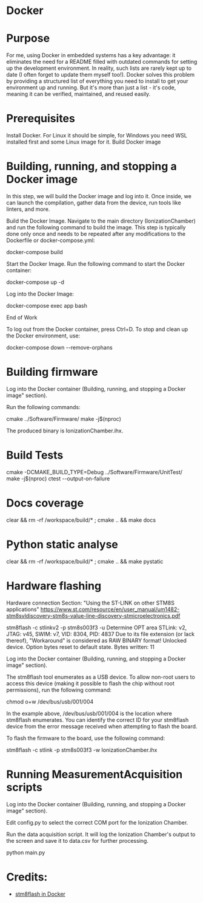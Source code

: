 # Docker

# Purpose

For me, using Docker in embedded systems has a key advantage: it eliminates the need for a README filled with outdated commands for setting up the development environment. In reality, such lists are rarely kept up to date (I often forget to update them myself too!). Docker solves this problem by providing a structured list of everything you need to install to get your environment up and running. But it's more than just a list - it's code, meaning it can be verified, maintained, and reused easily.

# Prerequisites

Install Docker. For Linux it should be simple, for Windows you need WSL installed first and some Linux image for it.
Build Docker image

# Building, running, and stopping a Docker image

In this step, we will build the Docker image and log into it. Once inside, we can launch the compilation, gather data from the device, run tools like linters, and more.

Build the Docker Image. Navigate to the main directory (IonizationChamber) and run the following command to build the image.
This step is typically done only once and needs to be repeated after any modifications to the Dockerfile or docker-compose.yml:

docker-compose build

Start the Docker Image. Run the following command to start the Docker container:

docker-compose up -d

Log into the Docker Image:

docker-compose exec app bash

End of Work

To log out from the Docker container, press Ctrl+D.
To stop and clean up the Docker environment, use:

docker-compose down --remove-orphans

# Building firmware

Log into the Docker container (Building, running, and stopping a Docker image" section).

Run the following commands:

cmake ../Software/Firmware/
make -j$(nproc)

The produced binary is IonizationChamber.ihx.

# Build Tests

cmake -DCMAKE_BUILD_TYPE=Debug ../Software/Firmware/UnitTest/
make -j$(nproc)
ctest --output-on-failure


# Docs coverage

clear && rm -rf /workspace/build/* ; cmake .. && make docs


# Python static analyse

clear && rm -rf /workspace/build/* ; cmake .. && make pystatic

# Hardware flashing

Hardware connection
Section: "Using the ST-LINK on other STM8S applications"
https://www.st.com/resource/en/user_manual/um1482-stm8svldiscovery-stm8s-value-line-discovery-stmicroelectronics.pdf

stm8flash -c stlinkv2 -p stm8s003f3 -u
Determine OPT area
STLink: v2, JTAG: v45, SWIM: v7, VID: 8304, PID: 4837
Due to its file extension (or lack thereof), "Workaround" is considered as RAW BINARY format!
Unlocked device. Option bytes reset to default state.
Bytes written: 11




Log into the Docker container (Building, running, and stopping a Docker image" section).

The stm8flash tool enumerates as a USB device. To allow non-root users to access this device (making it possible to flash the chip without root permissions), run the following command:

chmod o+w /dev/bus/usb/001/004

In the example above, /dev/bus/usb/001/004 is the location where stm8flash enumerates. You can identify the correct ID for your stm8flash device from the error message received when attempting to flash the board.

To flash the firmware to the board, use the following command:

stm8flash -c stlink -p stm8s003f3 -w IonizationChamber.ihx

# Running MeasurementAcquisition scripts

Log into the Docker container (Building, running, and stopping a Docker image" section).

Edit config.py to select the correct COM port for the Ionization Chamber.

Run the data acquisition script. It will log the Ionization Chamber's output to the screen and save it to data.csv for further processing.

python main.py



# Credits:
* [stm8flash in Docker](https://github.com/ivankomolin/docker-stm8/blob/master/Dockerfile)